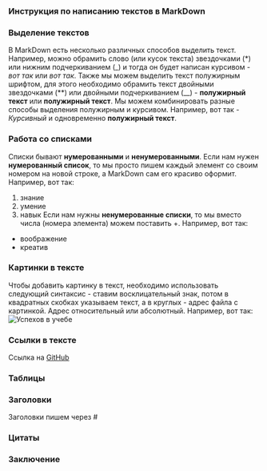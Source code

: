 ### Инструкция по написанию текстов в MarkDown
### Выделение текстов
В MarkDown есть несколько различных способов выделить текст. Например, можно обрамить слово (или кусок текста) звездочками (*) или нижним подчеркиванием (_) и тогда он будет написан курсивом - *вот так* или _вот так_.
Также мы можем выделить текст полужирным шрифтом, для этого необходимо обрамить текст двойными звездочками (**) или двойными подчеркиванием (__) - **полужирный текст** или __полужирный текст__.
Мы можем комбинировать разные способы выделения полужирным и курсивом. Например, вот так - *Курсивный* и одновременно **полужирный текст**.
### Работа со списками
Списки бывают **нумерованными** и __ненумерованными__. Если нам нужен **нумерованный список**, то мы просто пишем каждый элемент со своим номером на новой строке, а MarkDown сам его красиво оформит. Например, вот так:
1. знание
2. умение
3. навык
Если нам нужны __ненумерованные списки__, то мы вместо числа (номера элемента) можем поставить +. Например, вот так:
+ воображение
+ креатив
### Картинки в тексте
Чтобы добавить картинку в текст, необходимо использовать следующий синтаксис - ставим восклицательный знак, потом в квадратных скобках указываем текст, а в круглых - адрес файла с картинкой. Адрес относительный или абсолютный. Например, вот так: ![Успехов в учебе](https://user-images.githubusercontent.com/121111894/208708978-be4f57db-17aa-466f-a8d9-f92103b9a4c1.png)
### Ссылки в тексте
Ссылка на [GitHub](https://github.com)
### Таблицы
### Заголовки
Заголовки пишем через #
### Цитаты
### Заключение

